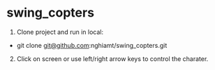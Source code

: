 swing_copters
=============

1. Clone project and run in local:
  - git clone git@github.com:nghiamt/swing_copters.git
2. Click on screen or use left/right arrow keys to control the charater.

